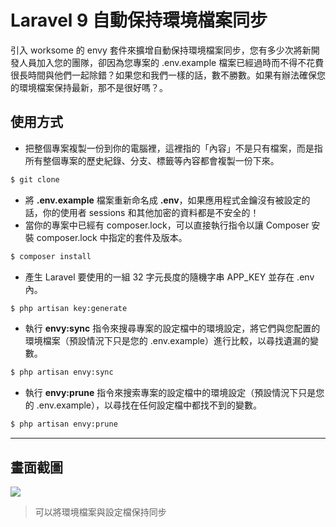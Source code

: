 # Laravel 9 自動保持環境檔案同步

引入 worksome 的 envy 套件來擴增自動保持環境檔案同步，您有多少次將新開發人員加入您的團隊，卻因為您專案的 .env.example 檔案已經過時而不得不花費很長時間與他們一起除錯？如果您和我們一樣的話，數不勝數。如果有辦法確保您的環境檔案保持最新，那不是很好嗎？。

## 使用方式
- 把整個專案複製一份到你的電腦裡，這裡指的「內容」不是只有檔案，而是指所有整個專案的歷史紀錄、分支、標籤等內容都會複製一份下來。
```sh
$ git clone
```
- 將 __.env.example__ 檔案重新命名成 __.env__，如果應用程式金鑰沒有被設定的話，你的使用者 sessions 和其他加密的資料都是不安全的！
- 當你的專案中已經有 composer.lock，可以直接執行指令以讓 Composer 安裝 composer.lock 中指定的套件及版本。
```sh
$ composer install
```
- 產生 Laravel 要使用的一組 32 字元長度的隨機字串 APP_KEY 並存在 .env 內。
```sh
$ php artisan key:generate
```
- 執行 __envy:sync__ 指令來搜尋專案的設定檔中的環境設定，將它們與您配置的環境檔案（預設情況下只是您的 .env.example）進行比較，以尋找遺漏的變數。
```sh
$ php artisan envy:sync
```
- 執行 __envy:prune__ 指令來搜索專案的設定檔中的環境設定（預設情況下只是您的 .env.example），以尋找在任何設定檔中都找不到的變數。
```sh
$ php artisan envy:prune
```

----

## 畫面截圖
![](https://i.imgur.com/UGCs5TT.png)
> 可以將環境檔案與設定檔保持同步
